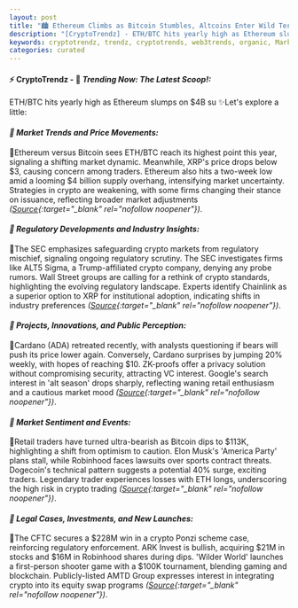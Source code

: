 ```yaml
---
layout: post
title: "🏙️ Ethereum Climbs as Bitcoin Stumbles, Altcoins Enter Wild Territory"
description: "[CryptoTrendz] - ETH/BTC hits yearly high as Ethereum slumps on $4B su"
keywords: cryptotrendz, trendz, cryptotrends, web3trends, organic, Market, SEC, Chainlink, ETH, crypto, XRP, Analyst, Bitcoin
categories: curated
---
```


#### ⚡ CryptoTrendz - 📌 *Trending Now: The Latest Scoop!:*

ETH/BTC hits yearly high as Ethereum slumps on $4B su ✨Let's explore a little:


#### *🔖  Market Trends and Price Movements:*  

🔹Ethereum versus Bitcoin sees ETH/BTC reach its highest point this year, signaling a shifting market dynamic. Meanwhile, XRP's price drops below $3, causing concern among traders. Ethereum also hits a two-week low amid a looming $4 billion supply overhang, intensifying market uncertainty. Strategies in crypto are weakening, with some firms changing their stance on issuance, reflecting broader market adjustments *([Source](https://s.avyag.com/o1s9){:target="_blank" rel="nofollow noopener"})*.  

#### *🔖  Regulatory Developments and Industry Insights:*  

🔹The SEC emphasizes safeguarding crypto markets from regulatory mischief, signaling ongoing regulatory scrutiny. The SEC investigates firms like ALT5 Sigma, a Trump-affiliated crypto company, denying any probe rumors. Wall Street groups are calling for a rethink of crypto standards, highlighting the evolving regulatory landscape. Experts identify Chainlink as a superior option to XRP for institutional adoption, indicating shifts in industry preferences *([Source](https://s.avyag.com/ozoe){:target="_blank" rel="nofollow noopener"})*.  

#### *🔖  Projects, Innovations, and Public Perception:*  

🔹Cardano (ADA) retreated recently, with analysts questioning if bears will push its price lower again. Conversely, Cardano surprises by jumping 20% weekly, with hopes of reaching $10. ZK-proofs offer a privacy solution without compromising security, attracting VC interest. Google's search interest in 'alt season' drops sharply, reflecting waning retail enthusiasm and a cautious market mood *([Source](https://s.avyag.com/d6ef){:target="_blank" rel="nofollow noopener"})*.  

#### *🔖  Market Sentiment and Events:*  

🔹Retail traders have turned ultra-bearish as Bitcoin dips to $113K, highlighting a shift from optimism to caution. Elon Musk's 'America Party' plans stall, while Robinhood faces lawsuits over sports contract threats. Dogecoin's technical pattern suggests a potential 40% surge, exciting traders. Legendary trader experiences losses with ETH longs, underscoring the high risk in crypto trading *([Source](https://s.avyag.com/2iuf){:target="_blank" rel="nofollow noopener"})*.  

#### *🔖  Legal Cases, Investments, and New Launches:*  

🔹The CFTC secures a $228M win in a crypto Ponzi scheme case, reinforcing regulatory enforcement. ARK Invest is bullish, acquiring $21M in stocks and $16M in Robinhood shares during dips. 'Wilder World' launches a first-person shooter game with a $100K tournament, blending gaming and blockchain. Publicly-listed AMTD Group expresses interest in integrating crypto into its equity swap programs *([Source](https://s.avyag.com/ei48){:target="_blank" rel="nofollow noopener"})*.